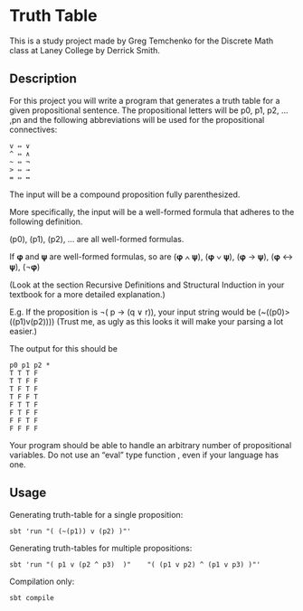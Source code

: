 # Truth Table

This is a study project made by Greg Temchenko for the Discrete Math class at Laney College by Derrick Smith. 

## Description

For this project you will write a program that generates a truth table for a given propositional sentence. The
propositional letters will be p0, p1, p2, … ,pn and the following abbreviations will be used for the propositional
connectives:

```
v ⇔ ∨
^ ⇔ ∧
~ ⇔ ¬
> ⇔ →
= ⇔ ↔
```

The input will be a compound proposition fully parenthesized.

More specifically, the input will be a well-formed formula that adheres to the following definition.

(p0), (p1), (p2), … are all well-formed formulas.

If 𝛗 and 𝛙 are well-formed formulas, so are (𝛗 ∧ 𝛙), (𝛗 ∨ 𝛙), (𝛗 → 𝛙), (𝛗 ↔ 𝛙), (¬𝛗) 

(Look at the section Recursive Definitions and Structural Induction in your textbook for a more detailed
explanation.)

E.g. If the proposition is ¬( p → (q ∨ r)), your input string would be (~((p0)>((p1)v(p2))))
(Trust me, as ugly as this looks it will make your parsing a lot easier.)

The output for this should be

```
p0 p1 p2 *
T T T F
T T F F
T F T F
T F F T
F T T F
F T F F
F F T F
F F F F
```

Your program should be able to handle an arbitrary number of propositional variables. Do not use an “eval” type function , even if your language has one.


## Usage

Generating truth-table for a single proposition:

```
sbt 'run "( (~(p1)) v (p2) )"'
```

Generating truth-tables for multiple propositions:
```
sbt 'run "( p1 v (p2 ^ p3)  )"    "( (p1 v p2) ^ (p1 v p3) )"'
```


Compilation only:

```
sbt compile
```

